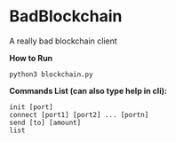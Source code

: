 # BadBlockchain

A really bad blockchain client 

**How to Run**

```python3 blockchain.py```

**Commands List (can also type help in cli):**

```
init [port]
connect [port1] [port2] ... [portn]
send [to] [amount]
list
```
